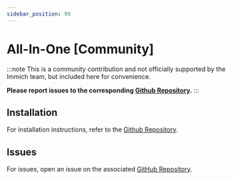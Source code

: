 ```yaml
---
sidebar_position: 99
---
```


# All-In-One [Community]

:::note
This is a community contribution and not officially supported by the Immich team, but included here for convenience.

**Please report issues to the corresponding [Github Repository][github].**
:::

## Installation

For installation instructions, refer to the [Github Repository][github].

## Issues

For issues, open an issue on the associated [GitHub Repository][github].

[github]: https://github.com/martabal/docker-immich
